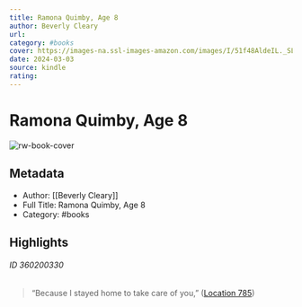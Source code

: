 ```yaml
---
title: Ramona Quimby, Age 8
author: Beverly Cleary
url: 
category: #books
cover: https://images-na.ssl-images-amazon.com/images/I/51f48AldeIL._SL200_.jpg
date: 2024-03-03
source: kindle
rating:
---
```

# Ramona Quimby, Age 8

![rw-book-cover](https://images-na.ssl-images-amazon.com/images/I/51f48AldeIL._SL200_.jpg)

## Metadata
- Author: [[Beverly Cleary]]
- Full Title: Ramona Quimby, Age 8
- Category: #books

## Highlights
###### ID 360200330
> “Because I stayed home to take care of you,” ([Location 785](https://readwise.io/to_kindle?action=open&asin=B0016P2FG0&location=785))
    
